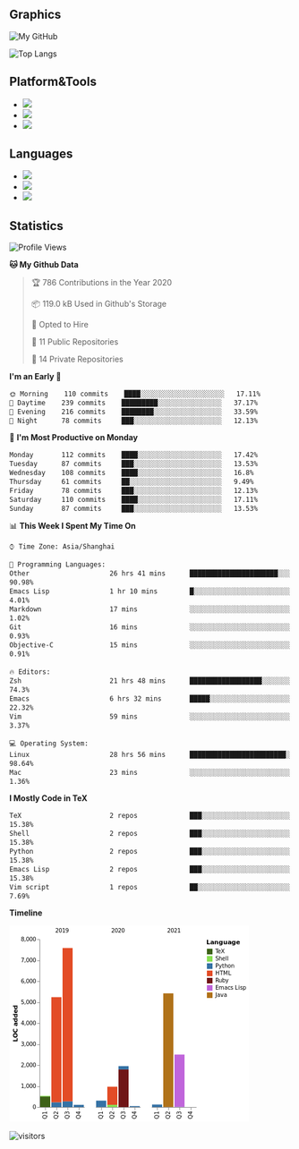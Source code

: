 ## Graphics

![My GitHub](https://github-readme-stats.vercel.app/api?username=SteamedFish&count_private=true&show_icons=true&theme=buefy&include_all_commits=false)

![Top Langs](https://github-readme-stats.vercel.app/api/top-langs/?username=SteamedFish&theme=buefy&hide=ruby&count_private=true&show_icons=true&layout=compact)

## Platform&Tools

* [![](https://img.shields.io/badge/ArchLinux--purple?style=flat-square&logo=ArchLinux)](https://www.archlinux.org/)
* [![](https://img.shields.io/badge/Gentoo-testing-purple?style=flat-square&logo=Gentoo)](https://www.gentoo.org/)
* [![](https://img.shields.io/badge/Doom%20Emacs-28-blue?style=flat-square&logo=Gnu%20emacs&logoColor=white)](https://www.gnu.org/software/emacs/)

## Languages

* [![](https://img.shields.io/badge/-Python-3776AB?style=flat-square&logo=python&logoColor=white)](https://www.python.org/)
* [![](https://img.shields.io/badge/-Bash-00ADD8?style=flat-square&logo=Gnu-bash&logoColor=white)](https://www.gnu.org/software/bash/)
* [![](https://img.shields.io/badge/-Go-00ADD8?style=flat-square&logo=go&logoColor=white)](https://golang.org/)

## Statistics

<!--START_SECTION:waka-->
![Profile Views](http://img.shields.io/badge/Profile%20Views-4-blue)

**🐱 My Github Data** 

> 🏆 786 Contributions in the Year 2020
 > 
> 📦 119.0 kB Used in Github's Storage 
 > 
> 💼 Opted to Hire
 > 
> 📜 11 Public Repositories
 > 
> 🔑 14 Private Repositories 

**I'm an Early 🐤** 

```text
🌞 Morning    110 commits    ████░░░░░░░░░░░░░░░░░░░░░   17.11% 
🌆 Daytime    239 commits    █████████░░░░░░░░░░░░░░░░   37.17% 
🌃 Evening    216 commits    ████████░░░░░░░░░░░░░░░░░   33.59% 
🌙 Night      78 commits     ███░░░░░░░░░░░░░░░░░░░░░░   12.13%

```
📅 **I'm Most Productive on Monday** 

```text
Monday       112 commits    ████░░░░░░░░░░░░░░░░░░░░░   17.42% 
Tuesday      87 commits     ███░░░░░░░░░░░░░░░░░░░░░░   13.53% 
Wednesday    108 commits    ████░░░░░░░░░░░░░░░░░░░░░   16.8% 
Thursday     61 commits     ██░░░░░░░░░░░░░░░░░░░░░░░   9.49% 
Friday       78 commits     ███░░░░░░░░░░░░░░░░░░░░░░   12.13% 
Saturday     110 commits    ████░░░░░░░░░░░░░░░░░░░░░   17.11% 
Sunday       87 commits     ███░░░░░░░░░░░░░░░░░░░░░░   13.53%

```


📊 **This Week I Spent My Time On** 

```text
⌚︎ Time Zone: Asia/Shanghai

💬 Programming Languages: 
Other                    26 hrs 41 mins      ██████████████████████░░░   90.98% 
Emacs Lisp               1 hr 10 mins        █░░░░░░░░░░░░░░░░░░░░░░░░   4.01% 
Markdown                 17 mins             ░░░░░░░░░░░░░░░░░░░░░░░░░   1.02% 
Git                      16 mins             ░░░░░░░░░░░░░░░░░░░░░░░░░   0.93% 
Objective-C              15 mins             ░░░░░░░░░░░░░░░░░░░░░░░░░   0.91%

🔥 Editors: 
Zsh                      21 hrs 48 mins      ██████████████████░░░░░░░   74.3% 
Emacs                    6 hrs 32 mins       █████░░░░░░░░░░░░░░░░░░░░   22.32% 
Vim                      59 mins             ░░░░░░░░░░░░░░░░░░░░░░░░░   3.37%

💻 Operating System: 
Linux                    28 hrs 56 mins      ████████████████████████░   98.64% 
Mac                      23 mins             ░░░░░░░░░░░░░░░░░░░░░░░░░   1.36%

```

**I Mostly Code in TeX** 

```text
TeX                      2 repos             ███░░░░░░░░░░░░░░░░░░░░░░   15.38% 
Shell                    2 repos             ███░░░░░░░░░░░░░░░░░░░░░░   15.38% 
Python                   2 repos             ███░░░░░░░░░░░░░░░░░░░░░░   15.38% 
Emacs Lisp               2 repos             ███░░░░░░░░░░░░░░░░░░░░░░   15.38% 
Vim script               1 repos             ██░░░░░░░░░░░░░░░░░░░░░░░   7.69%

```


**Timeline**

![Chart not found](https://github.com/SteamedFish/SteamedFish/blob/master/charts/bar_graph.png) 


<!--END_SECTION:waka-->

![visitors](https://visitor-badge.laobi.icu/badge?page_id=SteamedFish.SteamedFish)
